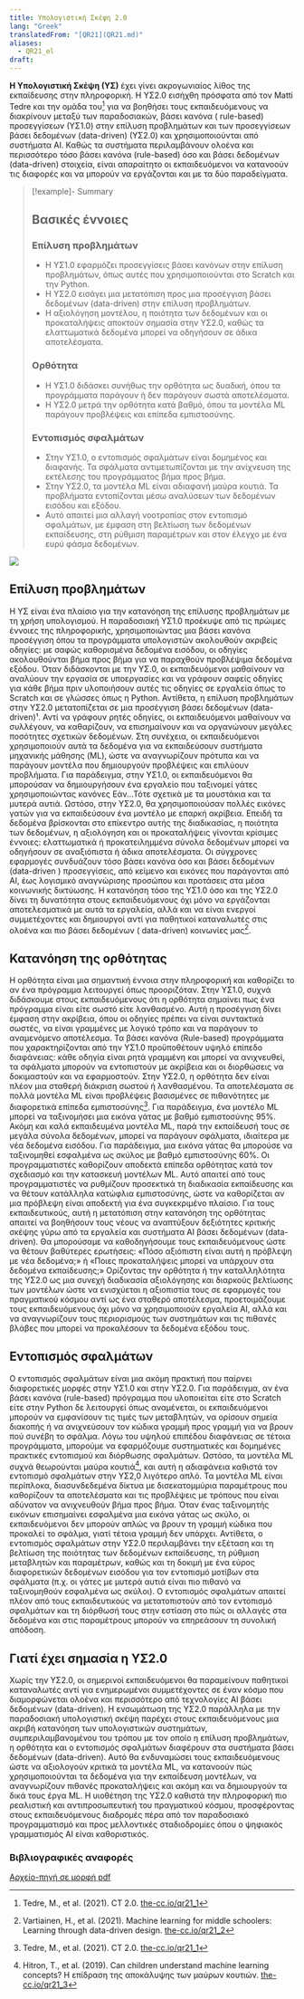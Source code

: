 ```yaml
---
title: Υπολογιστική Σκέψη 2.0
lang: "Greek"
translatedFrom: "[QR21](QR21.md)"
aliases:
  - QR21_el
draft:
---
```


**Η Υπολογιστική Σκέψη (ΥΣ)** έχει γίνει ακρογωνιαίος λίθος της εκπαίδευσης στην πληροφορική. Η ΥΣ2.0 εισήχθη πρόσφατα από τον Matti Tedre και την ομάδα του[^1] για να βοηθήσει τους εκπαιδευόμενους να διακρίνουν μεταξύ των παραδοσιακών, βάσει κανόνα ( rule-based) προσεγγίσεων (ΥΣ1.0) στην επίλυση προβλημάτων και των προσεγγίσεων βάσει δεδομένων (data-driven) (ΥΣ2.0) και χρησιμοποιούνται από συστήματα AI. Καθώς τα συστήματα περιλαμβάνουν ολοένα και περισσότερο τόσο βάσει κανόνα (rule-based) όσο και βάσει δεδομένων (data-driven) στοιχεία, είναι απαραίτητο οι εκπαιδευόμενοι να κατανοούν τις διαφορές και να μπορούν να εργάζονται και με τα δύο παραδείγματα.

>[!example]- Summary
>## Βασικές έννοιες
>
>### Επίλυση προβλημάτων
>
>- Η ΥΣ1.0 εφαρμόζει προσεγγίσεις βάσει κανόνων στην επίλυση προβλημάτων, όπως αυτές που χρησιμοποιούνται στο Scratch και την Python.
>- Η ΥΣ2.0 εισάγει μια μετατόπιση προς μια προσέγγιση βάσει δεδομένων (data-driven) στην επίλυση προβλημάτων.
>- Η αξιολόγηση μοντέλου, η ποιότητα των δεδομένων και οι προκαταλήψεις αποκτούν σημασία στην ΥΣ2.0, καθώς τα ελαττωματικά δεδομένα μπορεί να οδηγήσουν σε άδικα αποτελέσματα.
>
>### Ορθότητα
>
>- Η ΥΣ1.0 διδάσκει συνήθως την ορθότητα ως δυαδική, όπου τα προγράμματα παράγουν ή δεν παράγουν σωστά αποτελέσματα.
>- Η ΥΣ2.0 μετρά την ορθότητα κατά βαθμό, όπου τα μοντέλα ML παράγουν προβλέψεις και επίπεδα εμπιστοσύνης.
>
>### Εντοπισμός σφαλμάτων
>
>- Στην ΥΣ1.0, ο εντοπισμός σφαλμάτων είναι δομημένος και διαφανής. Τα σφάλματα αντιμετωπίζονται με την ανίχνευση της εκτέλεσης του προγράμματος βήμα προς βήμα.
>- Στην ΥΣ2.0, τα μοντέλα ML είναι αδιαφανή μαύρα κουτιά. Τα προβλήματα εντοπίζονται μέσω αναλύσεων των δεδομένων εισόδου και εξόδου.
>- Αυτό απαιτεί μια αλλαγή νοοτροπίας στον εντοπισμό σφαλμάτων, με έμφαση στη βελτίωση των δεδομένων εκπαίδευσης, στη ρύθμιση παραμέτρων και στον έλεγχο με ένα ευρύ φάσμα δεδομένων.


![](../assets/img/quickreads/QR21_CT_1.0_2.0.png)

## Επίλυση προβλημάτων

Η ΥΣ είναι ένα πλαίσιο για την κατανόηση της επίλυσης προβλημάτων με τη χρήση υπολογισμού. Η παραδοσιακή ΥΣ1.0 προέκυψε από τις πρώιμες έννοιες της πληροφορικής, χρησιμοποιώντας μια βάσει κανόνα προσέγγιση όπου τα προγράμματα υπολογιστών ακολουθούν ακριβείς οδηγίες: με σαφώς καθορισμένα δεδομένα εισόδου, οι οδηγίες ακολουθούνται βήμα προς βήμα για να παραχθούν προβλέψιμα δεδομένα εξόδου. Όταν διδάσκονται με την ΥΣ.0, οι εκπαιδευόμενοι μαθαίνουν να αναλύουν την εργασία σε υποεργασίες και να γράφουν σαφείς οδηγίες για κάθε βήμα πριν υλοποιήσουν αυτές τις οδηγίες σε εργαλεία όπως το Scratch και σε γλώσσες όπως η Python. Αντίθετα, η επίλυση προβλημάτων στην ΥΣ2.0 μετατοπίζεται σε μια προσέγγιση βάσει δεδομένων (data-driven)¹. Αντί να γράφουν ρητές οδηγίες, οι εκπαιδευόμενοι μαθαίνουν να συλλέγουν, να καθαρίζουν, να επισημαίνουν και να οργανώνουν μεγάλες ποσότητες σχετικών δεδομένων. Στη συνέχεια, οι εκπαιδευόμενοι χρησιμοποιούν αυτά τα δεδομένα για να εκπαιδεύσουν συστήματα μηχανικής μάθησης (ML), ώστε να αναγνωρίζουν πρότυπα και να παράγουν μοντέλα που δημιουργούν προβλέψεις και επιλύουν προβλήματα. Για παράδειγμα, στην ΥΣ1.0, οι εκπαιδευόμενοι θα μπορούσαν να δημιουργήσουν ένα εργαλείο που ταξινομεί γάτες χρησιμοποιώντας κανόνες Εάν...Τότε σχετικά με τα μουστάκια και τα μυτερά αυτιά. Ωστόσο, στην ΥΣ2.0, θα χρησιμοποιούσαν πολλές εικόνες γατών για να εκπαιδεύσουν ένα μοντέλο με επαρκή ακρίβεια. Επειδή τα δεδομένα βρίσκονται στο επίκεντρο αυτής της διαδικασίας, η ποιότητα των δεδομένων, η αξιολόγηση και οι προκαταλήψεις γίνονται κρίσιμες έννοιες: ελαττωματικά ή προκατειλημμένα σύνολα δεδομένων μπορεί να οδηγήσουν σε αναξιόπιστα ή άδικα αποτελέσματα. Οι σύγχρονες εφαρμογές συνδυάζουν τόσο βάσει κανόνα όσο και βάσει δεδομένων (data-driven ) προσεγγίσεις, από κείμενο και εικόνες που παράγονται από AI, έως λογισμικό αναγνώρισης προσώπου και προτάσεις στα μέσα κοινωνικής δικτύωσης. Η κατανόηση τόσο της ΥΣ1.0 όσο και της ΥΣ2.0 δίνει τη δυνατότητα στους εκπαιδευόμενους όχι μόνο να εργάζονται αποτελεσματικά με αυτά τα εργαλεία, αλλά και να είναι ενεργοί συμμετέχοντες και δημιουργοί αντί για παθητικοί καταναλωτές στις ολοένα και πιο βάσει δεδομένων ( data-driven) κοινωνίες μας[^2].

## Κατανόηση της ορθότητας

Η ορθότητα είναι μια σημαντική έννοια στην πληροφορική και καθορίζει το αν ένα πρόγραμμα λειτουργεί όπως προοριζόταν. Στην ΥΣ1.0, συχνά διδάσκουμε στους εκπαιδευόμενους ότι η ορθότητα σημαίνει πως ένα πρόγραμμα είναι είτε σωστό είτε λανθασμένο. Αυτή η προσέγγιση δίνει έμφαση στην ακρίβεια, όπου οι οδηγίες πρέπει να είναι συντακτικά σωστές, να είναι γραμμένες με λογικό τρόπο και να παράγουν το αναμενόμενο αποτέλεσμα. Τα βάσει κανόνα (Rule-based) προγράμματα που χαρακτηρίζονται από την ΥΣ1.0 προϋποθέτουν υψηλό επίπεδο διαφάνειας: κάθε οδηγία είναι ρητά γραμμένη και μπορεί να ανιχνευθεί, τα σφάλματα μπορούν να εντοπιστούν με ακρίβεια και οι διορθώσεις να δοκιμαστούν και να εφαρμοστούν. Στην ΥΣ2.0, η ορθότητα δεν είναι πλέον μια σταθερή διάκριση σωστού ή λανθασμένου. Τα αποτελέσματα σε πολλά μοντέλα ML είναι προβλέψεις βασισμένες σε πιθανότητες με διαφορετικά επίπεδα εμπιστοσύνης[^1]. Για παράδειγμα, ένα μοντέλο ML μπορεί να ταξινομήσει μια εικόνα γάτας με βαθμό εμπιστοσύνης 95%. Ακόμη και καλά εκπαιδευμένα μοντέλα ML, παρά την εκπαίδευσή τους σε μεγάλα σύνολα δεδομένων, μπορεί να παράγουν σφάλματα, ιδιαίτερα με νέα δεδομένα εισόδου. Για παράδειγμα, μια εικόνα γάτας θα μπορούσε να ταξινομηθεί εσφαλμένα ως σκύλος με βαθμό εμπιστοσύνης 60%. Οι προγραμματιστές καθορίζουν αποδεκτά επίπεδα ορθότητας κατά τον σχεδιασμό και την κατασκευή μοντέλων ML. Αυτό απαιτεί από τους προγραμματιστές να ρυθμίζουν προσεκτικά τη διαδικασία εκπαίδευσης και να θέτουν κατάλληλα κατώφλια εμπιστοσύνης, ώστε να καθορίζεται αν μια πρόβλεψη είναι αποδεκτή για ένα συγκεκριμένο πλαίσιο. Για τους εκπαιδευτικούς, αυτή η μετατόπιση στην κατανόηση της ορθότητας απαιτεί να βοηθήσουν τους νέους να αναπτύξουν δεξιότητες κριτικής σκέψης γύρω από τα εργαλεία και συστήματα AI βάσει δεδομένων (data-driven). Θα μπορούσαμε να καθοδηγήσουμε τους εκπαιδευόμενους ώστε να θέτουν βαθύτερες ερωτήσεις: «Πόσο αξιόπιστη είναι αυτή η πρόβλεψη με νέα δεδομένα;» ή «Ποιες προκαταλήψεις μπορεί να υπάρχουν στα δεδομένα εκπαίδευσης;» Ορίζοντας την ορθότητα ή την καταλληλότητα της ΥΣ2.0 ως μια συνεχή διαδικασία αξιολόγησης και διαρκούς βελτίωσης των μοντέλων ώστε να ενισχύεται η αξιοπιστία τους σε εφαρμογές του πραγματικού κόσμου αντί ως ένα σταθερό αποτέλεσμα, προετοιμάζουμε τους εκπαιδευόμενους όχι μόνο να χρησιμοποιούν εργαλεία AI, αλλά και να αναγνωρίζουν τους περιορισμούς των συστημάτων και τις πιθανές βλάβες που μπορεί να προκαλέσουν τα δεδομένα εξόδου τους.

## Εντοπισμός σφαλμάτων

Ο εντοπισμός σφαλμάτων είναι μια ακόμη πρακτική που παίρνει διαφορετικές μορφές στην ΥΣ1.0 και στην ΥΣ2.0. Για παράδειγμα, αν ένα βάσει κανόνα (rule-based) πρόγραμμα που υλοποιείται είτε στο Scratch είτε στην Python δε λειτουργεί όπως αναμένεται, οι εκπαιδευόμενοι μπορούν να εμφανίσουν τις τιμές των μεταβλητών, να ορίσουν σημεία διακοπής ή να ανιχνεύσουν τον κώδικα γραμμή προς γραμμή για να βρουν πού συνέβη το σφάλμα. Λόγω του υψηλού επιπέδου διαφάνειας σε τέτοια προγράμματα, μπορούμε να εφαρμόζουμε συστηματικές και δομημένες πρακτικές εντοπισμού και διόρθωσης σφαλμάτων. Ωστόσο, τα μοντέλα ML συχνά θεωρούνται μαύρα κουτιά[^3], και αυτή η αδιαφάνεια καθιστά τον εντοπισμό σφαλμάτων στην ΥΣ2,0 λιγότερο απλό. Τα μοντέλα ML είναι περίπλοκα, διασυνδεδεμένα δίκτυα με δισεκατομμύρια παραμέτρους που καθορίζουν τα αποτελέσματα και τις προβλέψεις με τρόπους που είναι αδύνατον να ανιχνευθούν βήμα προς βήμα. Όταν ένας ταξινομητής εικόνων επισημαίνει εσφαλμένα μια εικόνα γάτας ως σκύλο, οι εκπαιδευόμενοι δεν μπορούν απλώς να βρουν τη γραμμή κώδικα που προκαλεί το σφάλμα, γιατί τέτοια γραμμή δεν υπάρχει. Αντίθετα, ο εντοπισμός σφαλμάτων στην ΥΣ2.0 περιλαμβάνει την εξέταση και τη βελτίωση της ποιότητας των δεδομένων εκπαίδευσης, τη ρύθμιση μεταβλητών και παραμέτρων, καθώς και τη δοκιμή με ένα εύρος διαφορετικών δεδομένων εισόδου για τον εντοπισμό μοτίβων στα σφάλματα (π.χ. οι γάτες με μυτερά αυτιά είναι πιο πιθανό να ταξινομηθούν εσφαλμένα ως σκύλοι). Ο εντοπισμός σφαλμάτων απαιτεί πλέον από τους εκπαιδευτικούς να μετατοπιστούν από τον εντοπισμό σφαλμάτων και τη διόρθωσή τους στην εστίαση στο πώς οι αλλαγές στα δεδομένα και στις παραμέτρους μπορούν να επηρεάσουν τη συνολική απόδοση.

## Γιατί έχει σημασία η ΥΣ2.0

Χωρίς την ΥΣ2.0, οι σημερινοί εκπαιδευόμενοι θα παραμείνουν παθητικοί καταναλωτές αντί για ενημερωμένοι συμμετέχοντες σε έναν κόσμο που διαμορφώνεται ολοένα και περισσότερο από τεχνολογίες AI βάσει δεδομένων (data-driven). Η ενσωμάτωση της ΥΣ2.0 παράλληλα με την παραδοσιακή υπολογιστική σκέψη παρέχει στους εκπαιδευόμενους μια ακριβή κατανόηση των υπολογιστικών συστημάτων, συμπεριλαμβανομένου του τρόπου με τον οποίο η επίλυση προβλημάτων, η ορθότητα και ο εντοπισμός σφαλμάτων διαφέρουν στα συστήματα βάσει δεδομένων (data-driven). Αυτό θα ενδυναμώσει τους εκπαιδευόμενους ώστε να αξιολογούν κριτικά τα μοντέλα ML, να κατανοούν πώς χρησιμοποιούνται τα δεδομένα για την εκπαίδευση μοντέλων, να αναγνωρίζουν πιθανές προκαταλήψεις και ακόμη και να δημιουργούν τα δικά τους έργα ML. Η υιοθέτηση της ΥΣ2.0 καθιστά την πληροφορική πιο ρεαλιστική και αντιπροσωπευτική του πραγματικού κόσμου, προσφέροντας στους εκπαιδευόμενους διαδρομές πέρα από τον παραδοσιακό προγραμματισμό και προς μελλοντικές σταδιοδρομίες όπου ο ψηφιακός γραμματισμός AI είναι καθοριστικός.


### Βιβλιογραφικές αναφορές

[^1]: Tedre, M., et al. (2021). CT 2.0. [the-cc.io/qr21\_1](the-cc.io/qr21_1)

[^2]: Vartiainen, H., et al. (2021). Machine learning for middle schoolers: Learning through data-driven design. [the-cc.io/qr21\_2](the-cc.io/qr21_2)

[^3]: Hitron, T., et al. (2019). Can children understand machine learning concepts? Η επίδραση της αποκάλυψης των μαύρων κουτιών. [the-cc.io/qr21\_3](the-cc.io/qr21_3)

[Αρχείο-πηγή σε μορφή pdf](https://static.raspberrypi.org/files/curriculum/quickreads/21-Pedagogy_Summary_Computational_Thinking_2_2025.pdf)
